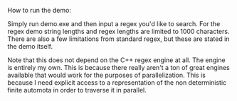 How to run the demo:

Simply run demo.exe and then input a regex you'd like to search. For the regex demo string lengths and regex lengths are limited to 1000 characters. There are also a few limitations from standard regex, but these are stated in the demo itself. 

Note that this does not depend on the C++ regex engine at all. The engine is entirely my own. This is because there really aren't a ton of great engines available that would work for the purposes of parallelization. This is because I need explicit access to a representation of the non deterministic finite automota in order to traverse it in parallel. 
